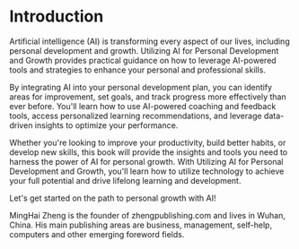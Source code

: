 # Introduction

Artificial intelligence (AI) is transforming every aspect of our lives, including personal development and growth. Utilizing AI for Personal Development and Growth provides practical guidance on how to leverage AI-powered tools and strategies to enhance your personal and professional skills.

By integrating AI into your personal development plan, you can identify areas for improvement, set goals, and track progress more effectively than ever before. You'll learn how to use AI-powered coaching and feedback tools, access personalized learning recommendations, and leverage data-driven insights to optimize your performance.

Whether you're looking to improve your productivity, build better habits, or develop new skills, this book will provide the insights and tools you need to harness the power of AI for personal growth. With Utilizing AI for Personal Development and Growth, you'll learn how to utilize technology to achieve your full potential and drive lifelong learning and development.

Let's get started on the path to personal growth with AI!

MingHai Zheng is the founder of zhengpublishing.com and lives in Wuhan, China. His main publishing areas are business, management, self-help, computers and other emerging foreword fields.
